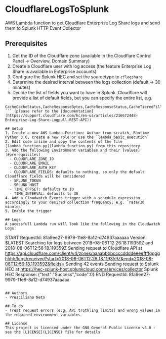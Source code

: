 # CloudflareLogsToSplunk
AWS Lambda function to get Cloudflare Enterprise Log Share logs and send them to Splunk HTTP Event Collector 

## Prerequisites
1. Get the ID of the Cloudflare zone (available in the Cloudflare Control Panel -> Overview, Domain Summary)
2. Create a Cloudflare user with log access (the feature Enterprise Log Share is available in Enterprise accounts)
3. Configure the Splunk HEC and set the sourcetype to `cflogshare`
4. Determine the desired interval between the logs collection (default -> 30 minutes)
5. Decide the list of fields you want to have in Splunk. Cloudflare will provide a list of default fields, but you can specify the entire list, e.g. 
```
CacheCacheStatus,CacheResponseBytes,CacheResponseStatus,CacheTieredFill,ClientASN,ClientCountry,ClientDeviceType,ClientIP,ClientIPClass,ClientRequestBytes,ClientRequestHost,ClientRequestMethod,ClientRequestProtocol,ClientRequestReferer,ClientRequestURI,ClientRequestUserAgent,ClientSSLCipher,ClientSSLProtocol,ClientSrcPort,EdgeColoID,EdgeEndTimestamp,EdgePathingOp,EdgePathingSrc,EdgePathingStatus,EdgeRateLimitAction,EdgeRateLimitID,EdgeRequestHost,EdgeResponseBytes,EdgeResponseCompressionRatio,EdgeResponseContentType,EdgeResponseStatus,EdgeServerIP,EdgeStartTimestamp,OriginIP,OriginResponseBytes,OriginResponseHTTPExpires,OriginResponseHTTPLastModified,OriginResponseStatus,OriginResponseTime,OriginSSLProtocol,ParentRayID,RayID,SecurityLevel,WAFAction,WAFFlags,WAFMatchedVar,WAFProfile,WAFRuleID,WAFRuleMessage,WorkerCPUTime,WorkerStatus,WorkerSubrequest,WorkerSubrequestCount,ZoneID
``` (please refer to the [documentation](https://support.cloudflare.com/hc/en-us/articles/216672448-Enterprise-Log-Share-Logpull-REST-API))

## Setup
1. Create a new AWS Lambda Function: Author from scratch, Runtime Python 3.6, create a new role or use the `lambda_basic_execution`
2. Edit code inline and copy the contents of the file [lambda_function.py](lambda_function.py) from this repository
3. Add the following Environment variables and their [values](#prerequisites)
  - CLOUDFLARE_ZONE_ID
  - CLOUDFLARE_EMAIL
  - CLOUDFLARE_AUTH_KEY 
  - CLOUDFLARE_FIELDS: defaults to nothing, so only the default Cloudflare fields will be considered
  - SPLUNK_TOKEN
  - SPLUNK_HOST
  - TIME_OFFSET: defaults to 10
  - TIME_INTERVAL: defaults to 30
4. Add a Cloudwatch Events trigger with a schedule expression accordingly to your desired collection frequency, e.g. `rate(30 minutes`
5. Enable the trigger

## Logs
A sucessfull Lambda run will look like the following in the Cloudwatch Logs:
```
START RequestId: 81a9ee27-9979-11e8-8a12-d74937aaaaaa Version: $LATEST
Searching for logs between 2018-08-06T12:26:18.119359Z and 2018-08-06T12:56:18.119359Z
Sending request to Cloudflare API at https://api.cloudflare.com/client/v4/zones/aaaabbbbccccddddeeeeffffgggghhhh/logs/received?start=2018-08-06T12:26:18.119359Z&end=2018-08-06T12:56:18.119359Z&fields=
Sending 42 events
Sending request to Splunk HEC at https://hec-splunk-host.splunkcloud.com/services/collector
Splunk HEC Response: {"text":"Success","code":0}
END RequestId: 81a9ee27-9979-11e8-8a12-d74937aaaaaa
```

## Authors
- Presciliano Neto

## To do
- Treat request errors (e.g. API trothling limits) and wrong values in the required environment variables

## License
This project is licensed under the GNU General Public License v3.0 - see the [LICENSE](LICENSE) file for details
